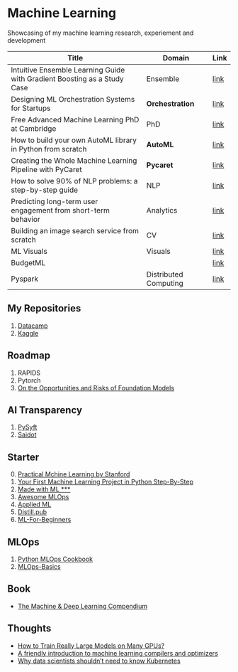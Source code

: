 # Machine Learning
Showcasing of my machine learning research, experiement and development

| Title | Domain | Link |
|-|-|-|
| Intuitive Ensemble Learning Guide with Gradient Boosting as a Study Case | Ensemble | [link](https://towardsdatascience.com/intuitive-ensemble-learning-guide-with-gradient-boosting-as-a-study-case-9a3bc1ba1e09) |
| Designing ML Orchestration Systems for Startups | **Orchestration** | [link](https://link.medium.com/h2OkDuA6tbb) |
| Free Advanced Machine Learning PhD at Cambridge | PhD | [link](https://medium.com/analytics-vidhya/free-advanced-machine-learning-phd-at-cambridge-60bbca893d1a) |
| How to build your own AutoML library in Python from scratch | **AutoML** | [link](https://towardsdatascience.com/how-to-build-your-own-automl-library-in-python-from-scratch-995940f3fa71) |
| Creating the Whole Machine Learning Pipeline with PyCaret | **Pycaret** | [link](https://towardsdatascience.com/creating-the-whole-machine-learning-pipeline-with-pycaret-db39a3006840) |
| How to solve 90% of NLP problems: a step-by-step guide | NLP | [link](https://blog.insightdatascience.com/how-to-solve-90-of-nlp-problems-a-step-by-step-guide-fda605278e4e) |
| Predicting long-term user engagement from short-term behavior | Analytics | [link](https://blog.insightdatascience.com/predicting-long-term-user-engagement-from-short-term-behavior-2d10d64b2c9f) |
| Building an image search service from scratch | CV | [link](https://blog.insightdatascience.com/the-unreasonable-effectiveness-of-deep-learning-representations-4ce83fc663cf) |
| ML Visuals | Visuals | [link](https://github.com/dair-ai/ml-visuals) |
| BudgetML | | [link](https://github.com/ebhy/budgetml) |
| Pyspark | Distributed Computing | [link](https://jacobcelestine.com/knowledge_repo/colab_and_pyspark/) |

## My Repositories
1. [Datacamp](https://github.com/bhuiyanmobasshir94/Datacamp)
2. [Kaggle](https://github.com/bhuiyanmobasshir94/Kaggle)

## Roadmap
1. RAPIDS
2. Pytorch
3. [On the Opportunities and Risks of Foundation Models](https://arxiv.org/pdf/2108.07258.pdf)

## AI Transparency
1. [PySyft](https://github.com/OpenMined/PySyft)
2. [Saidot](https://www.saidot.ai/)

## Starter 
0. [Practical Mchine Learning by Stanford](https://c.d2l.ai/stanford-cs329p/index.html)
1. [Your First Machine Learning Project in Python Step-By-Step](https://machinelearningmastery.com/machine-learning-in-python-step-by-step/)
2. [Made with ML ***](https://madewithml.com/) 
3. [Awesome MLOps](https://github.com/visenger/awesome-mlops)
4. [Applied ML](https://github.com/eugeneyan/applied-ml)
5. [Distill.pub](https://distill.pub/)
6. [ML-For-Beginners](https://github.com/microsoft/ML-For-Beginners)

## MLOps
1. [Python MLOps Cookbook](https://github.com/noahgift/Python-MLOps-Cookbook)
2. [MLOps-Basics](https://github.com/graviraja/MLOps-Basics)

## Book
- [The Machine & Deep Learning Compendium](https://book.mlcompendium.com/)

## Thoughts
- [How to Train Really Large Models on Many GPUs?](https://lilianweng.github.io/lil-log/2021/09/24/train-large-neural-networks.html)
- [A friendly introduction to machine learning compilers and optimizers](https://huyenchip.com/2021/09/07/a-friendly-introduction-to-machine-learning-compilers-and-optimizers.html)
- [Why data scientists shouldn’t need to know Kubernetes](https://huyenchip.com/2021/09/13/data-science-infrastructure.html)
